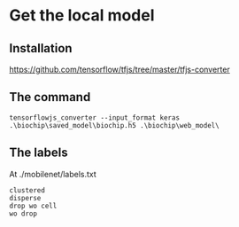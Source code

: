 # Get the local model

## Installation

https://github.com/tensorflow/tfjs/tree/master/tfjs-converter

## The command

    tensorflowjs_converter --input_format keras .\biochip\saved_model\biochip.h5 .\biochip\web_model\

## The labels

At ./mobilenet/labels.txt

    clustered
    disperse
    drop wo cell
    wo drop
